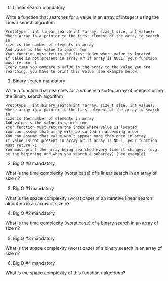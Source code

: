 0. Linear search
   mandatory

Write a function that searches for a value in an array of integers using the Linear search algorithm

    Prototype : int linear_search(int *array, size_t size, int value);
    Where array is a pointer to the first element of the array to search in
    size is the number of elements in array
    And value is the value to search for
    Your function must return the first index where value is located
    If value is not present in array or if array is NULL, your function must return -1
    Every time you compare a value in the array to the value you are searching, you have to print this value (see example below)

1. Binary search
   mandatory

Write a function that searches for a value in a sorted array of integers using the Binary search algorithm

    Prototype : int binary_search(int *array, size_t size, int value);
    Where array is a pointer to the first element of the array to search in
    size is the number of elements in array
    And value is the value to search for
    Your function must return the index where value is located
    You can assume that array will be sorted in ascending order
    You can assume that value won’t appear more than once in array
    If value is not present in array or if array is NULL, your function must return -1
    You must print the array being searched every time it changes. (e.g. at the beginning and when you search a subarray) (See example)

2. Big O #0
   mandatory

What is the time complexity (worst case) of a linear search in an array of size n?

3. Big O #1
   mandatory

What is the space complexity (worst case) of an iterative linear search algorithm in an array of size n?

4. Big O #2
   mandatory

What is the time complexity (worst case) of a binary search in an array of size n?

5. Big O #3
   mandatory

What is the space complexity (worst case) of a binary search in an array of size n?

6. Big O #4
   mandatory

What is the space complexity of this function / algorithm?
